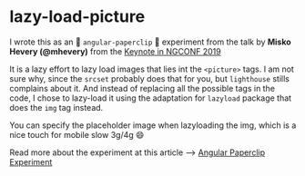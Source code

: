 # lazy-load-picture

I wrote this as an :paperclip: `angular-paperclip` :paperclip: experiment from the talk by **Misko Hevery (@mhevery)** from the [Keynote in NGCONF 2019](https://nitayneeman.com/posts/all-talks-from-ng-conf-2019/#keynote-1)

It is a lazy effort to lazy load images that lies int the `<picture>` tags. I am not sure why, since the `srcset` probably does that for you, but `lighthouse` stills complains about it. And instead of replacing all the possible tags in the code, I chose to lazy-load it using the adaptation for `lazyload` package that does the `img` tag instead.

You can specify the placeholder image when lazyloading the img, which is a nice touch for mobile slow 3g/4g :smile:

Read more about the experiment at this article --> [Angular Paperclip Experiment](https://wickstargazer.com/angular-paperclip-experiment)